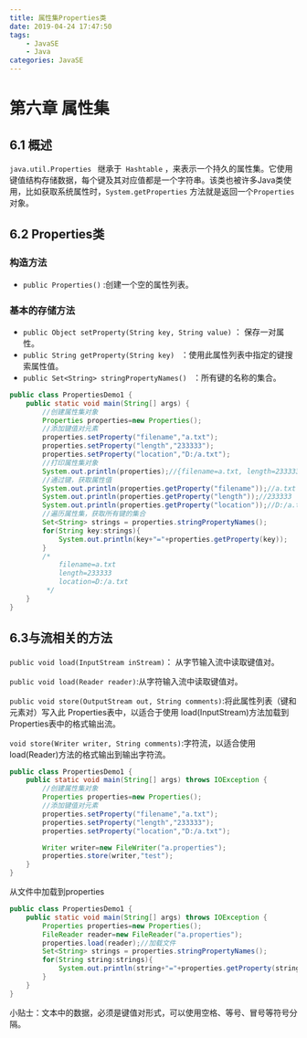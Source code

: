 ```yaml
---
title: 属性集Properties类
date: 2019-04-24 17:47:50
tags:
	- JavaSE
	- Java
categories: JavaSE
---
```


# 第六章 属性集

## 6.1 概述

`java.util.Properties ` 继承于` Hashtable` ，来表示一个持久的属性集。它使用键值结构存储数据，每个键及其对应值都是一个字符串。该类也被许多Java类使用，比如获取系统属性时，`System.getProperties` 方法就是返回一个`Properties`对象。

## 6.2 Properties类

### 构造方法

- `public Properties()` :创建一个空的属性列表。

### 基本的存储方法

- `public Object setProperty(String key, String value)` ： 保存一对属性。  
- `public String getProperty(String key) ` ：使用此属性列表中指定的键搜索属性值。
- `public Set<String> stringPropertyNames() ` ：所有键的名称的集合。

```java
public class PropertiesDemo1 {
    public static void main(String[] args) {
        //创建属性集对象
        Properties properties=new Properties();
        //添加键值对元素
        properties.setProperty("filename","a.txt");
        properties.setProperty("length","233333");
        properties.setProperty("location","D:/a.txt");
        //打印属性集对象
        System.out.println(properties);//{filename=a.txt, length=233333, location=D:/a.txt}
        //通过键，获取属性值
        System.out.println(properties.getProperty("filename"));//a.txt
        System.out.println(properties.getProperty("length"));//233333
        System.out.println(properties.getProperty("location"));//D:/a.txt
        //遍历属性集，获取所有键的集合
        Set<String> strings = properties.stringPropertyNames();
        for(String key:strings){
            System.out.println(key+"="+properties.getProperty(key));
        }
        /*
            filename=a.txt
            length=233333
            location=D:/a.txt        
         */
    }
}
```

## 6.3与流相关的方法

`public void load(InputStream inStream)`： 从字节输入流中读取键值对。 

`public void load(Reader reader)`:从字符输入流中读取键值对。 

`public void store(OutputStream out, String comments)`:将此属性列表（键和元素对）写入此 Properties表中，以适合于使用 load(InputStream)方法加载到 Properties表中的格式输出流。

`void store(Writer writer, String comments)`:字符流，以适合使用 load(Reader)方法的格式输出到输出字符流。

```java
public class PropertiesDemo1 {
    public static void main(String[] args) throws IOException {
        //创建属性集对象
        Properties properties=new Properties();
        //添加键值对元素
        properties.setProperty("filename","a.txt");
        properties.setProperty("length","233333");
        properties.setProperty("location","D:/a.txt");

        Writer writer=new FileWriter("a.properties");
        properties.store(writer,"test");
    }
}
```

从文件中加载到properties

```java
public class PropertiesDemo1 {
    public static void main(String[] args) throws IOException {
        Properties properties=new Properties();
        FileReader reader=new FileReader("a.properties");
        properties.load(reader);//加载文件
        Set<String> strings = properties.stringPropertyNames();
        for(String string:strings){
            System.out.println(string+"="+properties.getProperty(string));
        }
    }
}
```

小贴士：文本中的数据，必须是键值对形式，可以使用空格、等号、冒号等符号分隔。